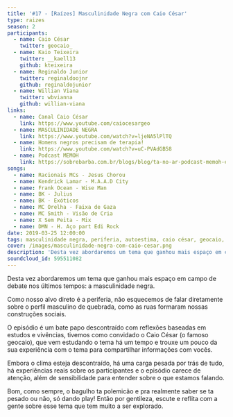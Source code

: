 ```yaml
---
title: '#17 - [Raízes] Masculinidade Negra com Caio César'
type: raizes
season: 2
participants:
  - name: Caio César
    twitter: geocaio_
  - name: Kaio Teixeira
    twitter: __kaell13
    github: kteixeira
  - name: Reginaldo Junior
    twitter: reginaldoojnr
    github: reginaldojunior
  - name: Willian Viana
    twitter: wbvianna
    github: willian-viana
links:
  - name: Canal Caio César
    link: https://www.youtube.com/caiocesargeo
  - name: MASCULINIDADE NEGRA
    link: https://www.youtube.com/watch?v=ljeNA5lPlTQ
  - name: Homens negros precisam de terapia!
    link: https://www.youtube.com/watch?v=uC-PVAdGB58
  - name: Podcast MEMOH
    link: https://sobrebarba.com.br/blogs/blog/ta-no-ar-podcast-memoh-em-parceria-com-a-sobrebarba
songs:
  - name: Racionais MCs - Jesus Chorou
  - name: Kendrick Lamar - M.A.A.D City
  - name: Frank Ocean - Wise Man
  - name: BK - Julius
  - name: BK - Exóticos
  - name: MC Orelha - Faixa de Gaza
  - name: MC Smith - Visão de Cria
  - name: X Sem Peita - Mix
  - name: DMN - H. Aço part Edi Rock
date: 2019-03-25 12:00:00
tags: masculinidade negra, periferia, autoestima, caio césar, geocaio, masculinidade, vivências, raízes, sentimentos, jesus chorou, sensibilidade, insegurança
cover: /images/masculinidade-negra-com-caio-cesar.png
description: 'Desta vez abordaremos um tema que ganhou mais espaço em campo de debate nos últimos tempos: a masculinidade negra. Como nosso alvo direto é a periferia, não esquecemos de falar diretamente sobre o perfil masculino de quebrada, como as ruas formaram nossas construções sociais.'
soundcloud_id: 595511082
---
```


Desta vez abordaremos um tema que ganhou mais espaço em campo de debate nos últimos tempos: a masculinidade negra. 

Como nosso alvo direto é a periferia, não esquecemos de falar diretamente sobre o perfil masculino de quebrada, como as ruas formaram nossas construções sociais.

O episódio é um bate papo descontraído com reflexões baseadas em estudos e vivências, tivemos como convidado o Caio César (o famoso geocaio), que vem estudando o tema há um tempo e trouxe um pouco da sua experiência com o tema para compartilhar informações com vocês.

Embora o clima esteja descontraído, há uma carga pesada por trás de tudo, há experiências reais sobre os participantes e o episódio carece de atenção, além de sensibilidade para entender sobre o que estamos falando.

Bom, como sempre, o bagulho ta polemicão e pra realmente saber se ta pesado ou não, só dando play! Então por gentileza, escute e reflita com a gente sobre esse tema que tem muito a ser explorado.